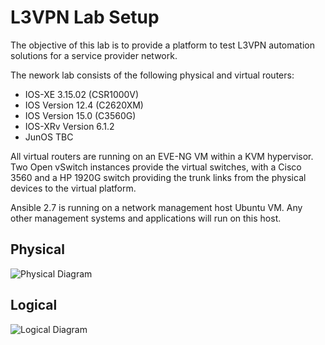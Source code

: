 # L3VPN Lab Setup 
The objective of this lab is to provide a platform to test L3VPN automation solutions for a service provider network.

The nework lab consists of the following physical and virtual routers:
- IOS-XE 3.15.02 (CSR1000V)
- IOS Version 12.4 (C2620XM)
- IOS Version 15.0 (C3560G) 
- IOS-XRv Version 6.1.2
- JunOS TBC

All virtual routers are running on an EVE-NG VM within a KVM hypervisor. Two Open vSwitch instances provide the virtual switches, with a Cisco 3560 and a HP 1920G switch providing the trunk links from the physical devices to the virtual platform.

Ansible 2.7 is running on a network management host Ubuntu VM. Any other management systems and applications will run on this host.

## Physical

![Physical Diagram](l3vpn/physical.png)

## Logical

![Logical Diagram](l3vpn/logical.png)
